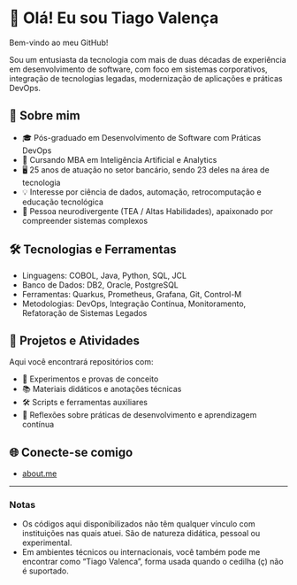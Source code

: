 # 👋 Olá! Eu sou Tiago Valença

Bem-vindo ao meu GitHub!

Sou um entusiasta da tecnologia com mais de duas décadas de experiência em desenvolvimento de software, com foco em sistemas corporativos, integração de tecnologias legadas, modernização de aplicações e práticas DevOps. 

## 💼 Sobre mim

- 🎓 Pós-graduado em Desenvolvimento de Software com Práticas DevOps  
- 📘 Cursando MBA em Inteligência Artificial e Analytics  
- 🖥️ 25 anos de atuação no setor bancário, sendo 23 deles na área de tecnologia  
- 💡 Interesse por ciência de dados, automação, retrocomputação e educação tecnológica  
- 🧩 Pessoa neurodivergente (TEA / Altas Habilidades), apaixonado por compreender sistemas complexos

## 🛠️ Tecnologias e Ferramentas

- Linguagens: COBOL, Java, Python, SQL, JCL  
- Banco de Dados: DB2, Oracle, PostgreSQL  
- Ferramentas: Quarkus, Prometheus, Grafana, Git, Control-M  
- Metodologias: DevOps, Integração Contínua, Monitoramento, Refatoração de Sistemas Legados

## 🌱 Projetos e Atividades

Aqui você encontrará repositórios com:

- 🧪 Experimentos e provas de conceito
- 📚 Materiais didáticos e anotações técnicas
- 🛠️ Scripts e ferramentas auxiliares
- 🧠 Reflexões sobre práticas de desenvolvimento e aprendizagem contínua

## 🌐 Conecte-se comigo

- [about.me](https://about.me/tvalenca)

---

### Notas

- Os códigos aqui disponibilizados não têm qualquer vínculo com instituições nas quais atuei. São de natureza didática, pessoal ou experimental.  
- Em ambientes técnicos ou internacionais, você também pode me encontrar como “Tiago Valenca”, forma usada quando o cedilha (ç) não é suportado.
